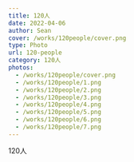 ```yaml
---
title: 120人
date: 2022-04-06
author: Sean
cover: /works/120people/cover.png
type: Photo
url: 120-people
category: 120人
photos:
  - /works/120people/cover.png
  - /works/120people/1.png
  - /works/120people/2.png
  - /works/120people/3.png
  - /works/120people/4.png
  - /works/120people/5.png
  - /works/120people/6.png
  - /works/120people/7.png
---
```


120人
